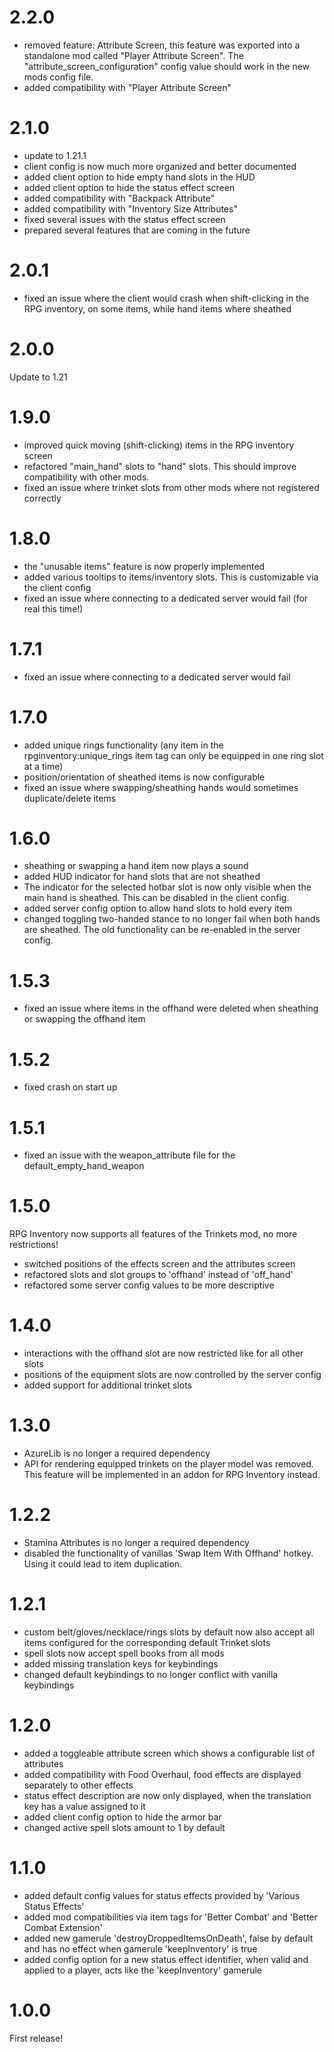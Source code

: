 # 2.2.0

- removed feature: Attribute Screen, this feature was exported into a standalone mod called "Player Attribute Screen". The "attribute_screen_configuration" config value should work in the new mods config file.
- added compatibility with "Player Attribute Screen"

# 2.1.0

- update to 1.21.1
- client config is now much more organized and better documented
- added client option to hide empty hand slots in the HUD
- added client option to hide the status effect screen
- added compatibility with "Backpack Attribute"
- added compatibility with "Inventory Size Attributes"
- fixed several issues with the status effect screen
- prepared several features that are coming in the future

# 2.0.1

- fixed an issue where the client would crash when shift-clicking in the RPG inventory, on some items, while hand items where sheathed

# 2.0.0

Update to 1.21

# 1.9.0

- improved quick moving (shift-clicking) items in the RPG inventory screen
- refactored "main_hand" slots to "hand" slots. This should improve compatibility with other mods.
- fixed an issue where trinket slots from other mods where not registered correctly

# 1.8.0

- the "unusable items" feature is now properly implemented
- added various tooltips to items/inventory slots. This is customizable via the client config
- fixed an issue where connecting to a dedicated server would fail (for real this time!)

# 1.7.1

- fixed an issue where connecting to a dedicated server would fail

# 1.7.0

- added unique rings functionality (any item in the rpginventory:unique_rings item tag can only be equipped in one ring slot at a time)
- position/orientation of sheathed items is now configurable
- fixed an issue where swapping/sheathing hands would sometimes duplicate/delete items

# 1.6.0

- sheathing or swapping a hand item now plays a sound
- added HUD indicator for hand slots that are not sheathed
- The indicator for the selected hotbar slot is now only visible when the main hand is sheathed. This can be disabled in the client config.
- added server config option to allow hand slots to hold every item
- changed toggling two-handed stance to no longer fail when both hands are sheathed. The old functionality can be re-enabled in the server config.

# 1.5.3

- fixed an issue where items in the offhand were deleted when sheathing or swapping the offhand item

# 1.5.2

- fixed crash on start up

# 1.5.1

- fixed an issue with the weapon_attribute file for the default_empty_hand_weapon

# 1.5.0

RPG Inventory now supports all features of the Trinkets mod, no more restrictions!

- switched positions of the effects screen and the attributes screen
- refactored slots and slot groups to 'offhand' instead of 'off_hand'
- refactored some server config values to be more descriptive

# 1.4.0

- interactions with the offhand slot are now restricted like for all other slots
- positions of the equipment slots are now controlled by the server config
- added support for additional trinket slots

# 1.3.0

- AzureLib is no longer a required dependency
- API for rendering equipped trinkets on the player model was removed. This feature will be implemented in an addon for RPG Inventory instead.

# 1.2.2

- Stamina Attributes is no longer a required dependency
- disabled the functionality of vanillas 'Swap Item With Offhand' hotkey. Using it could lead to item duplication.

# 1.2.1

- custom belt/gloves/necklace/rings slots by default now also accept all items configured for the corresponding default Trinket slots
- spell slots now accept spell books from all mods
- added missing translation keys for keybindings
- changed default keybindings to no longer conflict with vanilla keybindings

# 1.2.0

- added a toggleable attribute screen which shows a configurable list of attributes
- added compatibility with Food Overhaul, food effects are displayed separately to other effects
- status effect description are now only displayed, when the translation key has a value assigned to it
- added client config option to hide the armor bar
- changed active spell slots amount to 1 by default

# 1.1.0

- added default config values for status effects provided by 'Various Status Effects'
- added mod compatibilities via item tags for 'Better Combat' and 'Better Combat Extension'
- added new gamerule 'destroyDroppedItemsOnDeath', false by default and has no effect when gamerule 'keepInventory' is true
- added config option for a new status effect identifier, when valid and applied to a player, acts like the 'keepInventory' gamerule

# 1.0.0

First release!

#
